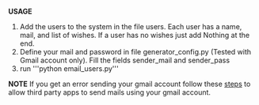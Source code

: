 **USAGE**
1. Add the users to the system in the file users. Each user has a name, mail, and list of wishes. If a user has no wishes just add Nothing at the end.
2. Define your mail and password in file generator_config.py (Tested with Gmail account only). Fill the fields sender_mail and sender_pass
3. run '''python email_users.py'''

**NOTE**
If you get an error sending your gmail account follow these [steps](https://stackoverflow.com/questions/73026671/how-do-i-now-since-june-2022-send-an-email-via-gmail-using-a-python-script) to allow third party apps to send mails using your gmail account.
